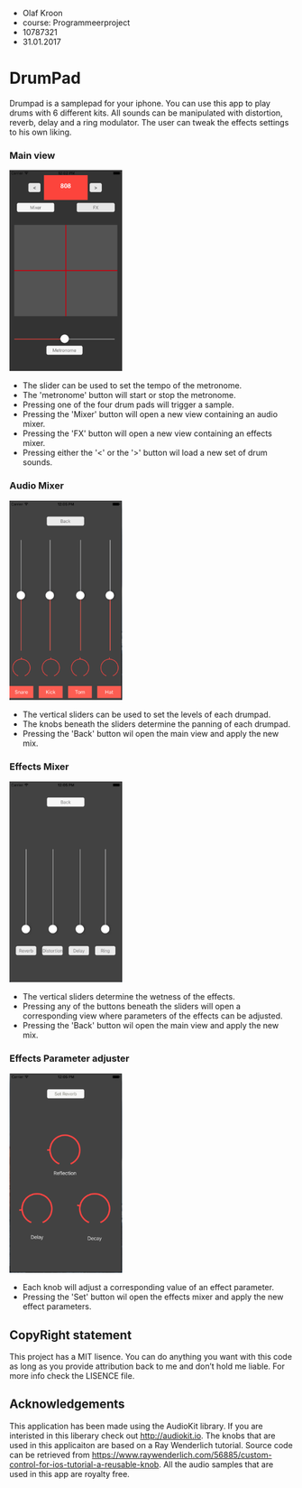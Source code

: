 - Olaf Kroon
- course: Programmeerproject
- 10787321
- 31.01.2017


# DrumPad

Drumpad is a samplepad for your iphone. You can use this app to play drums with 6 different kits. All sounds can be manipulated with distortion, reverb, delay and a ring modulator. The user can tweak the effects settings to his own liking. 

### Main view
<img src="https://github.com/olaf-olaf/finalProject/blob/master/doc/DrumPad.png" width="200px"></br>

- The slider can be used to set the tempo of the metronome.
- The 'metronome' button will start or stop the metronome.
- Pressing one of the four drum pads will trigger a sample.
- Pressing the 'Mixer' button will open a new view containing an audio mixer.
- Pressing the 'FX' button will open a new view containing an effects mixer.
- Pressing either the '<' or the '>' button wil load a new set of drum sounds.



### Audio Mixer
<img src="https://github.com/olaf-olaf/finalProject/blob/master/doc/AudioMixer.png" width="200px"></br>
- The vertical sliders can be used to set the levels of each drumpad.
- The knobs beneath the sliders determine the panning of each drumpad.
- Pressing the 'Back' button wil open the main view and apply the new mix.

### Effects Mixer

<img src="https://github.com/olaf-olaf/finalProject/blob/master/doc/FXMixer.png" width="200px"></br>
- The vertical sliders determine the wetness of the effects.
- Pressing any of the buttons beneath the sliders will open a corresponding view where parameters of the effects can be adjusted.
- Pressing the 'Back' button wil open the main view and apply the new mix.

### Effects Parameter adjuster
<img src="https://github.com/olaf-olaf/finalProject/blob/master/doc/FXParameters.png" width="200px"></br>
- Each knob will adjust a corresponding value of an effect parameter.
- Pressing the 'Set' button wil open the effects mixer and apply the new effect parameters.



## CopyRight statement
This project has a MIT lisence. You can do anything you want with this code as long as you provide attribution back to me and don’t hold me liable. For more info check the LISENCE file.

## Acknowledgements

This application has been made using the AudioKit library. If you are interisted in this liberary check out http://audiokit.io. The knobs that are used in this applicaiton are based on a Ray Wenderlich tutorial. Source code can be retrieved from https://www.raywenderlich.com/56885/custom-control-for-ios-tutorial-a-reusable-knob. All the audio samples that are used in this app are royalty free.



